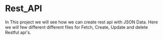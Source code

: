 # Rest_API
In This project we will see how we can create rest api with JSON Data. Here we will few different different files for Fetch, Create, Update and delete Restful api's.

